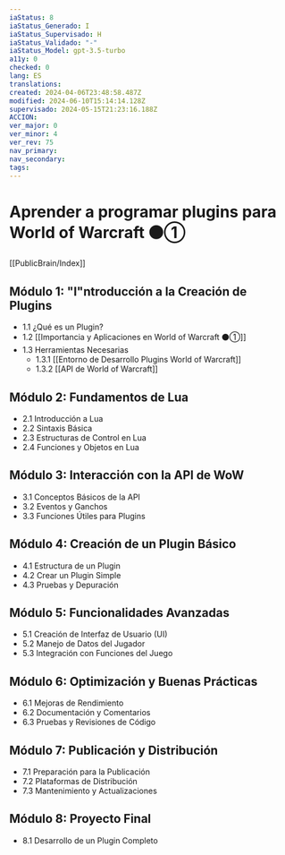 ```yaml
---
iaStatus: 8
iaStatus_Generado: I
iaStatus_Supervisado: H
iaStatus_Validado: "-"
iaStatus_Model: gpt-3.5-turbo
a11y: 0
checked: 0
lang: ES
translations: 
created: 2024-04-06T23:48:58.487Z
modified: 2024-06-10T15:14:14.128Z
supervisado: 2024-05-15T21:23:16.188Z
ACCION: 
ver_major: 0
ver_minor: 4
ver_rev: 75
nav_primary: 
nav_secondary: 
tags:
---
```

# Aprender a programar plugins para World of Warcraft ⚫①

[[PublicBrain/Index]]

## Módulo 1: "I"ntroducción a la Creación de Plugins

- 1.1 ¿Qué es un Plugin?
- 1.2 [[Importancia y Aplicaciones en World of Warcraft ⚫①]]
- 1.3 Herramientas Necesarias
	- 1.3.1 [[Entorno de Desarrollo Plugins World of Warcraft]]
	- 1.3.2 [[API de World of Warcraft]]

## Módulo 2: Fundamentos de Lua

- 2.1 Introducción a Lua
- 2.2 Sintaxis Básica
- 2.3 Estructuras de Control en Lua
- 2.4 Funciones y Objetos en Lua

## Módulo 3: Interacción con la API de WoW

- 3.1 Conceptos Básicos de la API
- 3.2 Eventos y Ganchos
- 3.3 Funciones Útiles para Plugins

## Módulo 4: Creación de un Plugin Básico

- 4.1 Estructura de un Plugin
- 4.2 Crear un Plugin Simple
- 4.3 Pruebas y Depuración

## Módulo 5: Funcionalidades Avanzadas

- 5.1 Creación de Interfaz de Usuario (UI)
- 5.2 Manejo de Datos del Jugador
- 5.3 Integración con Funciones del Juego

## Módulo 6: Optimización y Buenas Prácticas

- 6.1 Mejoras de Rendimiento
- 6.2 Documentación y Comentarios
- 6.3 Pruebas y Revisiones de Código

## Módulo 7: Publicación y Distribución

- 7.1 Preparación para la Publicación
- 7.2 Plataformas de Distribución
- 7.3 Mantenimiento y Actualizaciones

## Módulo 8: Proyecto Final

- 8.1 Desarrollo de un Plugin Completo
